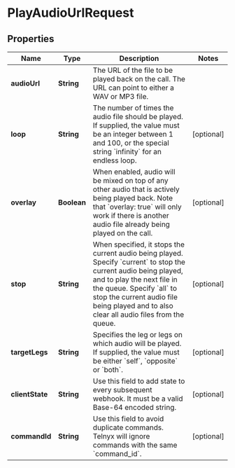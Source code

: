 

# PlayAudioUrlRequest

## Properties

Name | Type | Description | Notes
------------ | ------------- | ------------- | -------------
**audioUrl** | **String** | The URL of the file to be played back on the call. The URL can point to either a WAV or MP3 file. | 
**loop** | **String** | The number of times the audio file should be played. If supplied, the value must be an integer between 1 and 100, or the special string &#x60;infinity&#x60; for an endless loop. |  [optional]
**overlay** | **Boolean** | When enabled, audio will be mixed on top of any other audio that is actively being played back. Note that &#x60;overlay: true&#x60; will only work if there is another audio file already being played on the call. |  [optional]
**stop** | **String** | When specified, it stops the current audio being played.  Specify &#x60;current&#x60; to stop the current audio being played, and to play the next file in the queue. Specify &#x60;all&#x60; to stop the current audio file being played and to also clear all audio files from the queue. |  [optional]
**targetLegs** | **String** | Specifies the leg or legs on which audio will be played. If supplied, the value must be either &#x60;self&#x60;, &#x60;opposite&#x60; or &#x60;both&#x60;. |  [optional]
**clientState** | **String** | Use this field to add state to every subsequent webhook. It must be a valid Base-64 encoded string. |  [optional]
**commandId** | **String** | Use this field to avoid duplicate commands. Telnyx will ignore commands with the same &#x60;command_id&#x60;. |  [optional]



